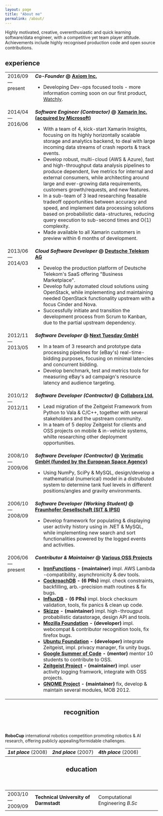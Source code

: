```yaml
---
layout: page
title: "About me"
permalink: /about/
---
```


Highly motivated, creative, overenthusiastic and quick learning software/data engineer, with a competitive yet team player attitude. Achievements include highly recognised production code and open source contributions.
 
 <h2><span class="fa fa-building"></span>   experience</h2>
      <table style="width:100%">
        <tr valign="top" halign="left">
          <td valign="top" halign="left" style="width:18%;"><span class="tenure">2016/09 — present</span></td>
          <td valign="top" halign="left">
            <div>
              <b><em>Co-Founder</em> @ <a href="http://axiom.sh/">Axiom Inc.</a>
              </b>
              <ul>
                <li>Developing Dev-ops focused tools - more information coming soon on our first product, <a href="http://watchly.co/">Watchly</a>.
                </li>
              </ul>
            </div>
          </td>
        </tr>
        <tr valign="top" halign="left">
          <td valign="top" halign="left" style="width:18%;"><span class="tenure">2014/04 — 2016/06</span></td>
          <td valign="top" halign="left">
            <div>
              <b><em>Software Engineer (Contractor)</em> @ <a href="http://xamarin.com/insights">Xamarin Inc. (acquired by Microsoft)</a>
              </b>
              <ul>
                <li>With a team of 4, kick-start Xamarin Insights, focusing on its highly horizontally scalable storage and analytics
                  backend, to deal with large incoming data streams of crash reports & track events.
                </li>
                <li>Develop robust, multi-cloud (AWS & Azure), fast and high-throughput data analysis pipelines to produce dependent,
                  live metrics for internal and external consumers, while architecting around large and ever-growing data
                  requirements, customers growth/requests, and new features.
                </li>
                <li>In a sub-team of 3 lead researching feasable tradeoff opportunities between accuracy and speed, and implement
                  data processing solutions based on probabilistic data-structures, reducing query execution to sub-second
                  times and O(1) complexity.
                </li>
                <li>Made available to all Xamarin customers in preview within 6 months of development.</li>
              </ul>
            </div>
          </td>
        </tr>
        <tr>
          <td valign="top" style="width:18%;">
            <span class="tenure">2013/06 — 2014/03</span>
          </td>
          <td halign="left">
            <div>
              <b><em>Cloud Software Developer</em> @ <a href="http://cloud.telekom.de">Deutsche Telekom AG</a></b>
              <ul>
                <li>Develop the production platform of Deutsche Telekom's SaaS offering "Business Marketplace".</li>
                <li>Develop fully automated cloud solutions using OpenStack, while implementing and maintaining needed OpenStack
                  functionality upstream with a focus Cinder and Nova.
                </li>
                <li>Successfully initiate and transition the development process from Scrum to Kanban, due to the partial upstream
                  dependency.
              </ul>
            </div>
          </td>
        </tr>
        <tr>
          <td valign="top" style="width:18%;">
            <span class="tenure">2012/11 — 2013/05</span>
          </td>
          <td halign="left">
            <div>
              <b> <em>Software Developer</em> @ <a href="http://nexttuesday.de">Next Tuesday GmbH</a>
              </b>
              <ul>
                <li>In a team of 3 research and prototype data processing pipelines for (eBay's) real-time-bidding purposes,
                  focusing on minimal latencies and concurrent bidding.</li>
                <li>Develop benchmark, test and metrics tools for measuring eBay's ad campaign's resource latency and audience
                  targeting.
                </li>
              </ul>
            </div>
          </td>
        </tr>
        <tr>
          <td valign="top" style="width:18%;">
            <span class="tenure">2010/12 — 2012/11</span>
          </td>
          <td halign="left">
            <div>
              <b><em>Software Developer (Contractor)</em> @ <a href="http://collabora.com">Collabora Ltd.</a></b>
              <ul>
                <li>Lead migration of the Zeitgeist Framework from Python to Vala & C/C++, together with several stakeholders
                  and the upstream community.</li>
                <li>In a team of 5 deploy Zeitgeist for clients and OSS projects on mobile & in-vehicle systems, whilte researching
                  other deployment opportunities.</li>
              </ul>
            </div>
          </td>
        </tr>
        <tr>
          <td valign="top" style="width:18%;">
            <span class="tenure">2008/10 — 2009/06</span>
          </td>
          <td halign="left">
            <div>
              <b><em>Software Developer (Contractor)</em> @ <a href="http://isofleet.com">Verimatic GmbH (funded by the European Space Agency)</a>
              </b>
              <ul>
                <li>Using NumPy, SciPy & MySQL, design/develop a mathematical (numerical) model in a distrubuted system to determine
                  tank fuel levels in different positions/angles and gravity environments.</li>
              </ul>
            </div>
          </td>
        </tr>
        <tr>
          <td valign="top" style="width:18%;">
            <span class="tenure">2006/10 — 2008/09</span>
          </td>
          <td halign="left">
            <div>
              <b> <em>Software Developer (Working Student)</em> @ <a href="http://sit.fraunhofer.de">Fraunhofer Gesellschaft (SIT & IPSI)</a>                </b>
              <ul>
                <li>Develop framework for populating & displaying user activity history using in .NET & MySQL, while implementing
                  new search and sort functionalities powered by the logged events and activities.</li>
              </ul>
            </div>
          </td>
        </tr>
        <tr>
          <td valign="top" style="width:18%;">
            <span class="tenure">2006/06 — present</span>
          </td>
          <td halign="left">
            <div>
              <b> <em>Contributor & Maintainer</em> @ <a href="http://github.com/seiflotfy">Various OSS Projects</a> </b>
              <ul>
                <li>
                  <b> <a href="https://github.com/iron-io/functions">IronFunctions</a> - (maintainer) </b> impl. AWS Lambda -compatibility, asynchronicity & dev tools.
                </li>
                <li>
                  <b> <a href="https://github.com/cockroachdb/cockroach/pulls?utf8=✓&q=+is%3Apr+author%3Aseiflotfy+">CockroachDB</a> - (6 PRs) </b> impl. check constraints, backfilling, arb.-precision math routines & fix bugs.
                </li>
                <li>
                  <b> <a href="https://github.com/influxdata/influxdb/pulls?utf8=✓&q=is%3Apr+author%3Aseiflotfy+">InfluxDB</a> - (6 PRs) </b> impl. block checksum validation, tools, fix panics & clean up code.
                </li>
                <li>
                  <b> <a href="http://github.com/skizzehq/skizze">Skizze</a> - (maintainer) </b> impl. high-througput probabilistic
                  datastorage, design API and tools.
                </li>
                <li>
                  <b> <a href="http://mozilla.org">Mozilla Foundation</a> - (developer) </b> impl. webcompat & contributor recognition
                  tools, fix firefox bugs.
                </li>
                <li>
                  <b> <a href="http://ubuntu.com">Ubuntu Foundation</a> - (developer) </b> integrate Zeitgeist, impl. privacy
                  manager, fix unity bugs.
                </li>
                <li>
                  <b> <a href="http://developers.google.com/open-source/gsoc/">Google Summer of Code</a> - (mentor)</b> mentor
                  10 students to contribute to OSS.
                </li>
                <li>
                  <b><a href="http://zeitgeist-project.com">Zeitgeist Project</a> - (maintainer) </b> impl. user activity logging
                  framwork, integrate with OSS projects.
                </li>
                <li>
                  <b><a href="http://gnome.org">GNOME Project</a> - (maintainer) </b> fix, develop & maintain several modules,
                  MOB 2012.
                </li>
              </ul>
            </div>
          </td>
        </tr>
      </table>
      <header>
        <h2><span class="fa fa-trophy"></span>   recognition</h2>
      </header>
      <p style="margin-top:1px"><b>RoboCup</b> international robotics competition promoting robotics & AI research, offering publicly appealing/formidable
        challenges.
      </p>
      <div>
        <table style="width:100%">
          <tr>
            <td halign="left">
              <b><em>1st place</em></b> (2008)
            </td>
            <td halign="left">
              <b><em>2nd place</em></b> (2007)
            </td>
            <td halign="left">
              <b><em>4th place</em></b> (2006)
            </td>
          </tr>
        </table>
      </div>
      <header>
        <h2><span class="fa fa-mortar-board"></span>   education</h2>
      </header>
      <table style="width:100%">
        <tr>
          <td valign="top" style="width:18%;">
            <span class="tenure">2003/10 — 2009/09</span>
          </td>
          <td halign="left">
            <b>Technical University of Darmstadt</b>
          </td>
          <td halign="left">
            Computational Engineering <i> B.Sc </i>
          </td>
        </tr>
      </table>


